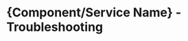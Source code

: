 # {Component/Service Name} - Troubleshooting

<!--
- Use a problem-solution format, where a problem can be presented as a statement or a question.
- If you have multiple solutions, provide the recommended solution first.
- Provide all recommended actions and introduce a connection to the alerts of your service, preferably the monitor name.-->

<!--For more information, see [Documentation Guidelines for Troubleshooting Documentation](https://wiki.one.int.sap/wiki/display/NDW/Documentation+Guidelines+for+Operator+Documentation#DocumentationGuidelinesforOperatorDocumentation-TroubleshootingDocumentation)-->
